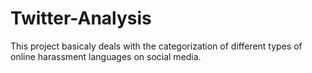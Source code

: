 # Twitter-Analysis
This project basicaly deals with the categorization of different types of online harassment languages on social media.
